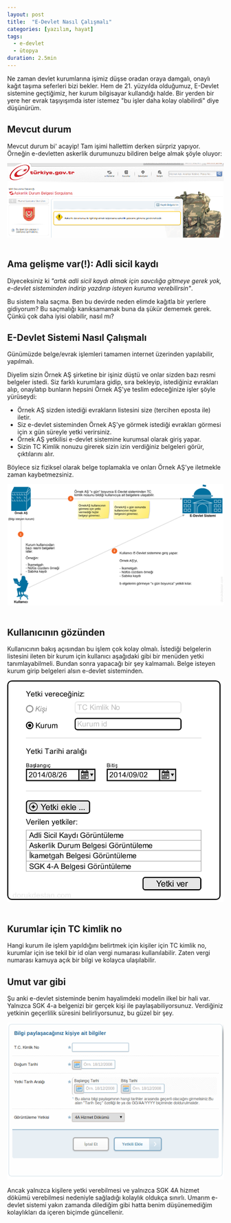 ```yaml
---
layout: post
title:  "E-Devlet Nasıl Çalışmalı"
categories: [yazılım, hayat]
tags:
  - e-devlet
  - ütopya
duration: 2.5min
---
```


Ne zaman devlet kurumlarına işimiz düşse oradan oraya damgalı, onaylı kağıt taşıma seferleri bizi bekler. Hem de 21. yüzyılda olduğumuz, E-Devlet sistemine geçtiğimiz, her kurum bilgisayar kullandığı halde. Bir yerden  bir yere her evrak taşıyışımda ister istemez "bu işler daha kolay olabilirdi" diye düşünürüm.

## Mevcut durum

Mevcut durum bi' acayip! Tam işimi hallettim derken sürpriz yapıyor. Örneğin e-devletten askerlik durumunuzu bildiren belge almak şöyle oluyor:

<div class="row">
  <div class="col-lg-12">
    <img title="Askerlik belgesini e-devletten almak" alt="e-devletten askerlik belgesi nasıl alınır" class="width-100" src="/assets/e-devlet-nasil-calismali/askerlik-edevlet-ekran.png">
  </div>
</div>

<br>

## Ama gelişme var(!): Adli sicil kaydı

Diyeceksiniz ki _"artık adli sicil kaydı almak için savcılığa gitmeye gerek yok, e-devlet sisteminden indirip yazdırıp isteyen kuruma verebilirsin"_.

Bu sistem hala saçma. Ben bu devirde neden elimde kağıtla bir yerlere gidiyorum? Bu saçmalığı kanıksamamak buna da şükür dememek gerek. Çünkü çok daha iyisi olabilir, nasıl mı?

## E-Devlet Sistemi Nasıl Çalışmalı

Günümüzde belge/evrak işlemleri tamamen internet üzerinden yapılabilir, yapılmalı.

Diyelim sizin Örnek AŞ şirketine bir işiniz düştü ve onlar sizden bazı resmi belgeler istedi. Siz farklı kurumlara gidip, sıra bekleyip, istediğiniz evrakları alıp, onaylatıp bunların hepsini Örnek AŞ'ye teslim edeceğinize işler şöyle yürüseydi:

* Örnek AŞ sizden istediği evrakların listesini size (tercihen eposta ile) iletir.
* Siz e-devlet sisteminden Örnek AŞ'ye görmek istediği evrakları görmesi için x gün süreyle yetki verirsiniz.
* Örnek AŞ yetkilisi e-devlet sistemine kurumsal olarak giriş yapar.
* Sizin TC Kimlik nonuzu girerek sizin izin verdiğiniz belgeleri görür, çıktılarını alır.

Böylece siz fiziksel olarak belge toplamakla ve onları Örnek AŞ'ye iletmekle zaman kaybetmezsiniz.

<div class="row">
  <div class="col-lg-12">
    <img title="E-Devlet nasıl çalışmalı" alt="e-devlet nasıl çalışmalı çizim" class="width-100" src="/assets/e-devlet-nasil-calismali/e-devlet-kullanimi.svg">
  </div>
</div>

<br>

## Kullanıcının gözünden

Kullanıcının bakış açısından bu işlem çok kolay olmalı. İstediği belgelerin listesini ileten bir kurum için kullanıcı aşağıdaki gibi bir menüden yetki tanımlayabilmeli. Bundan sonra yapacağı bir şey kalmamalı. Belge isteyen kurum girip belgeleri alsın e-devlet sisteminden.

<div class="row">
  <div class="col-lg-6 col-sm-12">
    <img title="Yetkilendirme menüsü mockup" alt="olması gereken e-devlet bilgi paylaşım için yetkilendirme menüsü" class="width-100" src="/assets/e-devlet-nasil-calismali/yetki-menusu.png">
  </div>
</div>

<br>

## Kurumlar için TC kimlik no

Hangi kurum ile işlem yapıldığını belirtmek için kişiler için TC kimlik no, kurumlar için ise tekil bir id olan vergi numarası kullanılabilir. Zaten vergi numarası kamuya açık bir bilgi ve kolayca ulaşılabilir.

## Umut var gibi

Şu anki e-devlet sisteminde benim hayalimdeki modelin ilkel bir hali var. Yalnızca SGK 4-a belgenizi bir gerçek kişi ile paylaşabiliyorsunuz. Verdiğiniz yetkinin geçerlilik süresini belirliyorsunuz, bu güzel bir şey.

<div class="row">
  <div class="col-lg-6 col-sm-12">
    <img title="Mevcut yetkilendirme menüsü" alt="mevcut e-devlet bilgi paylaşım için yetkilendirme menüsü" class="width-100" src="/assets/e-devlet-nasil-calismali/bilgi-paylasimi.png">
  </div>
</div>

Ancak yalnızca kişilere yetki verebilmesi ve yalnızca SGK 4A hizmet dökümü verebilmesi nedeniyle sağladığı kolaylık oldukça sınırlı. Umarım e-devlet sistemi yakın zamanda dilediğim gibi hatta benim düşünemediğim kolaylıkları da içeren biçimde güncellenir.
